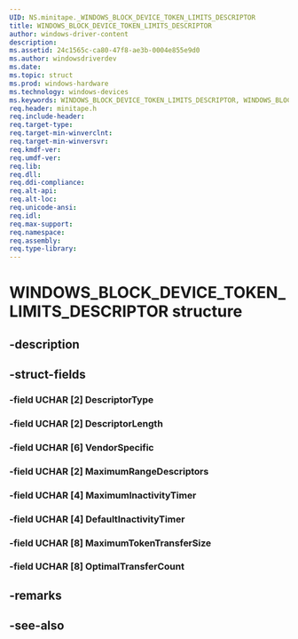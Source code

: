 ```yaml
---
UID: NS.minitape._WINDOWS_BLOCK_DEVICE_TOKEN_LIMITS_DESCRIPTOR
title: WINDOWS_BLOCK_DEVICE_TOKEN_LIMITS_DESCRIPTOR
author: windows-driver-content
description: 
ms.assetid: 24c1565c-ca80-47f8-ae3b-0004e855e9d0
ms.author: windowsdriverdev
ms.date: 
ms.topic: struct
ms.prod: windows-hardware
ms.technology: windows-devices
ms.keywords: WINDOWS_BLOCK_DEVICE_TOKEN_LIMITS_DESCRIPTOR, WINDOWS_BLOCK_DEVICE_TOKEN_LIMITS_DESCRIPTOR, *PWINDOWS_BLOCK_DEVICE_TOKEN_LIMITS_DESCRIPTOR
req.header: minitape.h
req.include-header:
req.target-type:
req.target-min-winverclnt:
req.target-min-winversvr:
req.kmdf-ver:
req.umdf-ver:
req.lib:
req.dll:
req.ddi-compliance:
req.alt-api:
req.alt-loc:
req.unicode-ansi:
req.idl:
req.max-support:
req.namespace:
req.assembly:
req.type-library:
---
```


# WINDOWS_BLOCK_DEVICE_TOKEN_LIMITS_DESCRIPTOR structure

## -description



## -struct-fields

### -field UCHAR [2] DescriptorType			
 	
### -field UCHAR [2] DescriptorLength			
 	
### -field UCHAR [6] VendorSpecific			
 	
### -field UCHAR [2] MaximumRangeDescriptors			
 	
### -field UCHAR [4] MaximumInactivityTimer			
 	
### -field UCHAR [4] DefaultInactivityTimer			
 	
### -field UCHAR [8] MaximumTokenTransferSize			
 	
### -field UCHAR [8] OptimalTransferCount			
 	
## -remarks

## -see-also